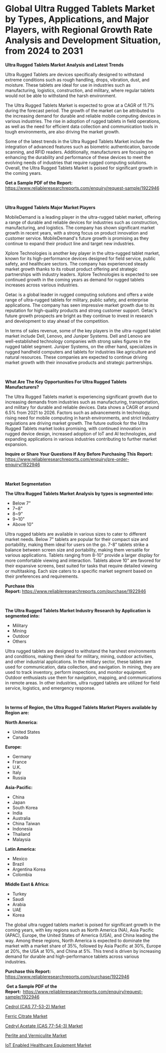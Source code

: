 <p><h1>Global Ultra Rugged Tablets Market by Types, Applications, and Major Players, with Regional Growth Rate Analysis and Development Situation, from 2024 to 2031</h1></p><p><strong>Ultra Rugged Tablets Market Analysis and Latest Trends</strong></p>
<p><p>Ultra Rugged Tablets are devices specifically designed to withstand extreme conditions such as rough handling, drops, vibration, dust, and moisture. These tablets are ideal for use in industries such as manufacturing, logistics, construction, and military, where regular tablets would not be able to withstand the harsh environment.</p><p>The Ultra Rugged Tablets Market is expected to grow at a CAGR of 11.7% during the forecast period. The growth of the market can be attributed to the increasing demand for durable and reliable mobile computing devices in various industries. The rise in adoption of rugged tablets in field operations, as well as the need for efficient data collection and communication tools in tough environments, are also driving the market growth.</p><p>Some of the latest trends in the Ultra Rugged Tablets Market include the integration of advanced features such as biometric authentication, barcode scanning, and RFID readers. Additionally, manufacturers are focusing on enhancing the durability and performance of these devices to meet the evolving needs of industries that require rugged computing solutions. Overall, the Ultra Rugged Tablets Market is poised for significant growth in the coming years.</p></p>
<p><strong>Get a Sample PDF of the Report:&nbsp;</strong> <a href="https://www.reliableresearchreports.com/enquiry/request-sample/1922946">https://www.reliableresearchreports.com/enquiry/request-sample/1922946</a></p>
<p>&nbsp;</p>
<p><strong>Ultra Rugged Tablets Major Market Players</strong></p>
<p><p>MobileDemand is a leading player in the ultra-rugged tablet market, offering a range of durable and reliable devices for industries such as construction, manufacturing, and logistics. The company has shown significant market growth in recent years, with a strong focus on product innovation and customer service. MobileDemand's future growth is promising as they continue to expand their product line and target new industries.</p><p>Xplore Technologies is another key player in the ultra-rugged tablet market, known for its high-performance devices designed for field service, public safety, and healthcare sectors. The company has experienced steady market growth thanks to its robust product offering and strategic partnerships with industry leaders. Xplore Technologies is expected to see continued growth in the coming years as demand for rugged tablets increases across various industries.</p><p>Getac is a global leader in rugged computing solutions and offers a wide range of ultra-rugged tablets for military, public safety, and enterprise applications. The company has seen impressive market growth due to its reputation for high-quality products and strong customer support. Getac's future growth prospects are bright as they continue to invest in research and development to stay ahead of the competition.</p><p>In terms of sales revenue, some of the key players in the ultra-rugged tablet market include Dell, Lenovo, and Juniper Systems. Dell and Lenovo are well-established technology companies with strong sales figures in the rugged tablet segment. Juniper Systems, on the other hand, specializes in rugged handheld computers and tablets for industries like agriculture and natural resources. These companies are expected to continue driving market growth with their innovative products and strategic partnerships.</p></p>
<p>&nbsp;</p>
<p><strong>What Are The Key Opportunities For Ultra Rugged Tablets Manufacturers?</strong></p>
<p><p>The Ultra Rugged Tablets market is experiencing significant growth due to increasing demands from industries such as manufacturing, transportation, and military for durable and reliable devices. Data shows a CAGR of around 6.5% from 2021 to 2026. Factors such as advancements in technology, rising need for mobile computing in harsh environments, and strict industry regulations are driving market growth. The future outlook for the Ultra Rugged Tablets market looks promising, with continued innovation in rugged device design, increased adoption of IoT and AI technologies, and expanding applications in various industries contributing to further market expansion.</p></p>
<p><strong>Inquire or Share Your Questions If Any Before Purchasing This Report:</strong> <a href="https://www.reliableresearchreports.com/enquiry/pre-order-enquiry/1922946">https://www.reliableresearchreports.com/enquiry/pre-order-enquiry/1922946</a></p>
<p>&nbsp;</p>
<p><strong>Market Segmentation</strong></p>
<p><strong>The Ultra Rugged Tablets Market Analysis by types is segmented into:</strong></p>
<p><ul><li>Below 7"</li><li>7~8"</li><li>8~9"</li><li>9~10"</li><li>Above 10"</li></ul></p>
<p><p>Ultra rugged tablets are available in various sizes to cater to different market needs. Below 7" tablets are popular for their compact size and portability, making them ideal for users on the go. 7-8" tablets strike a balance between screen size and portability, making them versatile for various applications. Tablets ranging from 8-10" provide a larger display for more comfortable viewing and interaction. Tablets above 10" are favored for their expansive screens, best suited for tasks that require detailed viewing or multitasking. Each size caters to a specific market segment based on their preferences and requirements.</p></p>
<p><strong>Purchase this Report:&nbsp;</strong><a href="https://www.reliableresearchreports.com/purchase/1922946">https://www.reliableresearchreports.com/purchase/1922946</a></p>
<p>&nbsp;</p>
<p><strong>The Ultra Rugged Tablets Market Industry Research by Application is segmented into:</strong></p>
<p><ul><li>Military</li><li>Mining</li><li>Outdoor</li><li>Others</li></ul></p>
<p><p>Ultra rugged tablets are designed to withstand the harshest environments and conditions, making them ideal for military, mining, outdoor activities, and other industrial applications. In the military sector, these tablets are used for communication, data collection, and navigation. In mining, they are used to track inventory, perform inspections, and monitor equipment. Outdoor enthusiasts use them for navigation, mapping, and communications in remote areas. In other industries, ultra rugged tablets are utilized for field service, logistics, and emergency response.</p></p>
<p>&nbsp;</p>
<p><strong>In terms of Region, the Ultra Rugged Tablets Market Players available by Region are:</strong></p>
<p>
    <p> <strong> North America: </strong>
        <ul>
            <li>United States</li>
            <li>Canada</li>
        </ul>
        </p> 
    <p> <strong> Europe: </strong>
        <ul>
            <li>Germany</li>
            <li>France</li>
            <li>U.K.</li>
            <li>Italy</li>
            <li>Russia</li>
        </ul>
        </p> 
    <p> <strong> Asia-Pacific: </strong>
        <ul>
            <li>China</li>
            <li>Japan</li>
            <li>South Korea</li>
            <li>India</li>
            <li>Australia</li>
            <li>China Taiwan</li>
            <li>Indonesia</li>
            <li>Thailand</li>
            <li>Malaysia</li>
        </ul>
        </p> 
    <p> <strong> Latin America: </strong>
        <ul>
            <li>Mexico</li>
            <li>Brazil</li>
            <li>Argentina Korea</li>
            <li>Colombia</li>
        </ul>
        </p> 
    <p> <strong> Middle East & Africa: </strong>
        <ul>
            <li>Turkey</li>
            <li>Saudi</li>
            <li>Arabia</li>
            <li>UAE</li>
            <li>Korea</li>
        </ul>
    </p>
    </p>
<p><p>The global ultra rugged tablets market is poised for significant growth in the coming years, with key regions such as North America (NA), Asia Pacific (APAC), Europe, the United States of America (USA), and China leading the way. Among these regions, North America is expected to dominate the market with a market share of 35%, followed by Asia Pacific at 30%, Europe at 20%, the USA at 10%, and China at 5%. This trend is driven by increasing demand for durable and high-performance tablets across various industries.</p></p>
<p><strong>Purchase this Report: </strong><a href="https://www.reliableresearchreports.com/purchase/1922946">https://www.reliableresearchreports.com/purchase/1922946</a></p>
<p>&nbsp;<strong>Get a Sample PDF of the Report:&nbsp;&nbsp;</strong><a href="https://www.reliableresearchreports.com/enquiry/request-sample/1922946">https://www.reliableresearchreports.com/enquiry/request-sample/1922946</a></p>
<p><strong></strong></p>
<p><p><a href="https://funky-papaya-cf4.notion.site/Cedrol-CAS-77-53-2-Market-Growth-Market-Trends-COVID-19-Impact-and-Forecasts-for-period-from-20-f6a7be87a7a8405581efa2e0c45e8ae3">Cedrol (CAS 77-53-2) Market</a></p><p><a href="https://view.publitas.com/reportprime-1/ferric-citrate-market-size-evaluating-its-market-trends-growth-and-projections-2024-2031/">Ferric Citrate Market</a></p><p><a href="https://sore-arch-6db.notion.site/Cedryl-Acetate-CAS-77-54-3-Market-with-the-goal-of-estimating-the-market-size-and-future-growth-po-784803daf2d44fe5b95a617c21f57021">Cedryl Acetate (CAS 77-54-3) Market</a></p><p><a href="https://view.publitas.com/reportprime-1/perlite-and-vermiculite-market-size-focuses-on-market-dynamics-in-depth-analysis-and-future-projections-of-its-market-forecasted-for-period-from-2024-to-2031/">Perlite and Vermiculite Market</a></p><p><a href="https://confirmed-shield-e13.notion.site/IoT-Enabled-Healthcare-Equipment-Market-Dynamics-2024-2031-Also-about-Its-Market-Trends-Projection-e7485cae5489488db5324c0acc28ff9f">IoT Enabled Healthcare Equipment Market</a></p></p>